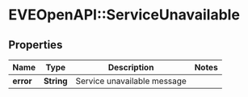 # EVEOpenAPI::ServiceUnavailable

## Properties
Name | Type | Description | Notes
------------ | ------------- | ------------- | -------------
**error** | **String** | Service unavailable message | 


